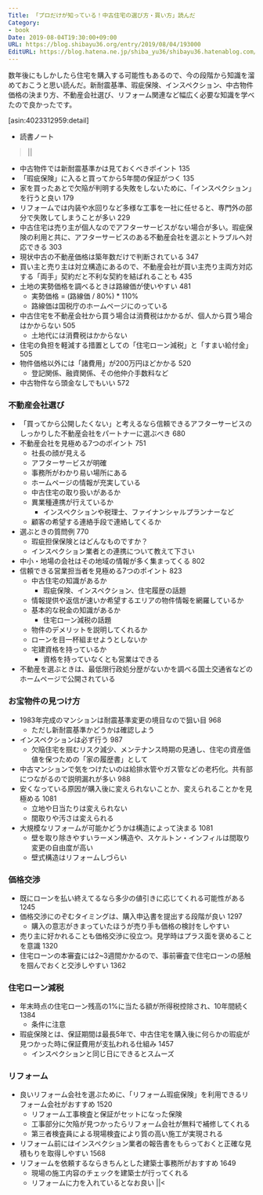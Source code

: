 ```yaml
---
Title: 「プロだけが知っている！中古住宅の選び方・買い方」読んだ
Category:
- book
Date: 2019-08-04T19:30:00+09:00
URL: https://blog.shibayu36.org/entry/2019/08/04/193000
EditURL: https://blog.hatena.ne.jp/shiba_yu36/shibayu36.hatenablog.com/atom/entry/26006613386420791
---
```


数年後にもしかしたら住宅を購入する可能性もあるので、今の段階から知識を溜めておこうと思い読んだ。新耐震基準、瑕疵保険、インスペクション、中古物件価格の決まり方、不動産会社選び、リフォーム関連など幅広く必要な知識を学べたので良かったです。

[asin:4023312959:detail]


* 読書ノート
>||
* 中古物件では新耐震基準かは見ておくべきポイント 135
* 「瑕疵保険」に入ると買ってから5年間の保証がつく 135
* 家を買ったあとで欠陥が判明する失敗をしないために、「インスペクション」を行うと良い 179
* リフォームでは内装や水回りなど多様な工事を一社に任せると、専門外の部分で失敗してしまうことが多い 229
* 中古住宅は売り主が個人なのでアフターサービスがない場合が多い。瑕疵保険の利用と共に、アフターサービスのある不動産会社を選ぶとトラブルへ対応できる 303
* 現状中古の不動産価格は築年数だけで判断されている 347
* 買い主と売り主は対立構造にあるので、不動産会社が買い主売り主両方対応する「両手」契約だと不利な契約を結ばれることも 435
* 土地の実勢価格を調べるときは路線価が使いやすい 481
	* 実勢価格 = (路線価 / 80%) * 110%
	* 路線価は国税庁のホームページにのっている
* 中古住宅を不動産会社から買う場合は消費税はかかるが、個人から買う場合はかからない 505
	* 土地代には消費税はかからない
* 住宅の負担を軽減する措置としての「住宅ローン減税」と「すまい給付金」 505
* 物件価格以外には「諸費用」が200万円ほどかかる 520
	* 登記関係、融資関係、その他仲介手数料など
* 中古物件なら頭金なしでもいい 572

### 不動産会社選び
* 「買ってから公開したくない」と考えるなら信頼できるアフターサービスのしっかりした不動産会社をパートナーに選ぶべき 680
* 不動産会社を見極める7つのポイント 751
	* 社長の顔が見える
	* アフターサービスが明確
	* 事務所がわかり易い場所にある
	* ホームページの情報が充実している
	* 中古住宅の取り扱いがあるか
	* 異業種連携が行えているか
		* インスペクションや税理士、ファイナンシャルプランナーなど
	* 顧客の希望する連絡手段で連絡してくるか
* 選ぶときの質問例 770
	* 瑕疵担保保険とはどんなものですか？
	* インスペクション業者との連携について教えて下さい
* 中小・地場の会社はその地域の情報が多く集まってくる 802
* 信頼できる営業担当者を見極める7つのポイント 823
	* 中古住宅の知識があるか
		* 瑕疵保険、インスペクション、住宅履歴の話題
	* 情報提供や返信が速いか希望するエリアの物件情報を網羅しているか
	* 基本的な税金の知識があるか
		* 住宅ローン減税の話題
	* 物件のデメリットを説明してくれるか
	* ローンを目一杯組ませようとしないか
	* 宅建資格を持っているか
		* 資格を持っていなくとも営業はできる
* 不動産を選ぶときは、最低限行政処分歴がないかを調べる国土交通省などのホームページで公開されている

### お宝物件の見つけ方
* 1983年完成のマンションは耐震基準変更の境目なので狙い目 968
	* ただし新耐震基準かどうかは確認しよう
* インスペクションは必ず行う 987
	* 欠陥住宅を掴むリスク減少、メンテナンス時期の見通し、住宅の資産価値を保つための「家の履歴書」として
* 中古マンションで気をつけたいのは給排水管やガス管などの老朽化。共有部につながるので説明漏れが多い 988
* 安くなっている原因が購入後に変えられないことか、変えられることかを見極める 1081
	* 立地や日当たりは変えられない
	* 間取りや汚さは変えられる
* 大規模なリフォームが可能かどうかは構造によって決まる 1081
	* 壁を取り除きやすいラーメン構造や、スケルトン・インフィルは間取り変更の自由度が高い
	* 壁式構造はリフォームしづらい

### 価格交渉
* 既にローンを払い終えてるなら多少の値引きに応じてくれる可能性がある 1245
* 価格交渉にのぞむタイミングは、購入申込書を提出する段階が良い 1297
	* 購入の意志がきまっていたほうが売り手も価格の検討をしやすい
* 売り主に好かれることも価格交渉に役立つ。見学時はプラス面を褒めることを意識 1320
* 住宅ローンの本審査には2~3週間かかるので、事前審査で住宅ローンの感触を掴んでおくと交渉しやすい 1362

### 住宅ローン減税
* 年末時点の住宅ローン残高の1%に当たる額が所得税控除され、10年間続く 1384
	* 条件に注意
* 瑕疵保険とは、保証期間は最長5年で、中古住宅を購入後に何らかの瑕疵が見つかった時に保証費用が支払われる仕組み 1457
	* インスペクションと同じ日にできるとスムーズ

### リフォーム
* 良いリフォーム会社を選ぶために、「リフォーム瑕疵保険」を利用できるリフォーム会社がおすすめ 1520
	* リフォーム工事検査と保証がセットになった保険
	* 工事部分に欠陥が見つかったらリフォーム会社が無料で補修してくれる
	* 第三者検査員による現場検査により質の高い施工が実現される
* リフォーム前にはインスペクション業者の報告書をもらっておくと正確な見積もりを取得しやすい 1568
* リフォームを依頼するならきちんとした建築士事務所がおすすめ 1649
	* 現場の施工内容のチェックを建築士が行ってくれる
	* リフォームに力を入れているとなお良い
||<
